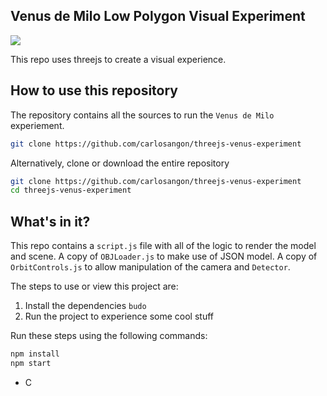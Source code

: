 ## Venus de Milo Low Polygon Visual Experiment 

<img src="http://carlos.angon.me/github/venus_de_milo_low_poly.png">

This repo uses threejs to create a visual experience. 

## How to use this repository

The repository contains all the sources to run the `Venus de Milo` experiement.


```bash
git clone https://github.com/carlosangon/threejs-venus-experiment
```

Alternatively, clone or download the entire repository 

```bash
git clone https://github.com/carlosangon/threejs-venus-experiment
cd threejs-venus-experiment
```

## What's in it?

This repo contains a `script.js` file with all of the logic to render the model and scene. A copy of `OBJLoader.js` to make use of JSON model. A copy of `OrbitControls.js` to allow manipulation of the camera and `Detector`.

The steps to use or view this project are:

1. Install the dependencies `budo`
2. Run the project to experience some cool stuff

Run these steps using the following commands:

```bash
npm install
npm start
```
- C
